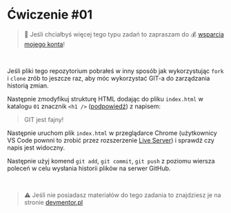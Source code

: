 # Ćwiczenie #01

> :loudspeaker: Jeśli chciałbyś więcej tego typu zadań to zapraszam do :moneybag: [wsparcia mojego konta](https://github.com/sponsors/devmentor-pl)!

&nbsp;

Jeśli pliki tego repozytorium pobrałeś w inny sposób jak wykorzystując `fork` i `clone` zrób to jeszcze raz, aby móc wykorzystać GIT-a do zarządzania historią zmian.

Następnie zmodyfikuj strukturę HTML dodając do pliku `index.html` w katalogu `01` znacznik `<h1 />` ([podpowiedź](https://www.w3schools.com/tags/tryit.asp?filename=tryhtml_headers)) z napisem:

> GIT jest fajny!

Następnie uruchom plik `index.html` w przeglądarce Chrome (użytkownicy VS Code pownni to zrobić przez rozszerzenie [Live Server](https://marketplace.visualstudio.com/items?itemName=ritwickdey.LiveServer)) i sprawdź czy napis jest widoczny.

Następnie użyj komend `git add`, `git commit`, `git push` z poziomu wiersza poleceń w celu wysłania historii plików na serwer GitHub. 

&nbsp;

> :warning: Jeśli nie posiadasz materiałów do tego zadania to znajdziesz je na stronie [devmentor.pl](https://devmentor.pl/p/js-tools/)
